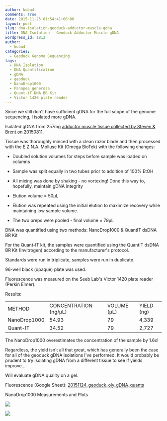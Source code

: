 ```yaml
---
author: kubu4
comments: true
date: 2015-11-25 01:54:41+00:00
layout: post
slug: dna-isolation-geoduck-adductor-muscle-gdna
title: DNA Isolation - Geoduck Adductor Muscle gDNA
wordpress_id: 1812
author:
  - kubu4
categories:
  - Geoduck Genome Sequencing
tags:
  - DNA Isolation
  - DNA Quantification
  - gDNA
  - geoduck
  - NanoDrop1000
  - Panopea generosa
  - Quant-iT DNA BR Kit
  - Victor 1420 plate reader
---
```


Since we still don't have sufficient gDNA for the full scope of the genome sequencing, I isolated more gDNA.

Isolated gDNA from 257mg [adductor muscle tissue collected by Steven & Brent on 20150811](http://onsnetwork.org/halfshell/2015/08/11/big-day-big-clam/).

Tissue was thoroughly minced with a clean razor blade and then processed with the E.Z.N.A. Mollusc Kit (Omega BioTek) with the following changes:




    
  * Doubled solution volumes for steps before sample was loaded on columns

    
  * Sample was split equally in two tubes prior to addition of 100% EtOH

    
  * All mixing was done by shaking - no vortexing! Done this way to, hopefully, maintain gDNA integrity

    
  * Elution volume = 50μL

    
  * Elution was repeated using the initial elution to maximize recovery while maintaining low sample volume.

    
  * The two preps were pooled - final volume = 79μL



DNA was quantified using two methods: NanoDrop1000 & QuantIT dsDNA BR Kit

For the Quant-IT kit, the samples were quantified using the QuantIT dsDNA BR Kit (Invitrogen) according to the manufacturer's protocol.

Standards were run in triplicate, samples were run in duplicate.

96-well black (opaque) plate was used.

Fluorescence was measured on the Seeb Lab's Victor 1420 plate reader (Perkin Elmer).

Results:

<table >
<tbody >
<tr >

<td >METHOD
</td>

<td >CONCENTRATION (ng/μL)
</td>

<td >VOLUME (μL)
</td>

<td >YIELD (ng)
</td>
</tr>
<tr >

<td >NanoDrop1000
</td>

<td >54.93
</td>

<td >79
</td>

<td >4,339
</td>
</tr>
<tr >

<td >Quant-IT
</td>

<td >34.52
</td>

<td >79
</td>

<td >2,727
</td>
</tr>
</tbody>
</table>



The NanoDrop1000 overestimates the concentration of the sample by 1.6x!

Regardless, the yield isn't all that great, which has generally been the case for all of the geoduck gDNA isolations I've performed. It would probably be prudent to try isolating gDNA from a different tissue to see if yields improve...

Will evaluate gDNA quality on a gel.

Fluorescence (Google Sheet): [20151124_geoduck_oly_gDNA_quants](https://docs.google.com/spreadsheets/d/167If9r5fDNJb6xenUo-bKy52794_O1LgN1twKAOmElw/edit?usp=sharing)



NanoDrop1000 Measurements and Plots

[![](http://eagle.fish.washington.edu/Arabidopsis/20151124_gDNA_geoduck_oly_ODs.JPG)](http://eagle.fish.washington.edu/Arabidopsis/20151124_gDNA_geoduck_oly_ODs.JPG)

[![](http://eagle.fish.washington.edu/Arabidopsis/20151124_gDNA_geoduck_oly_plots.JPG)](http://eagle.fish.washington.edu/Arabidopsis/20151124_gDNA_geoduck_oly_plots.JPG)
